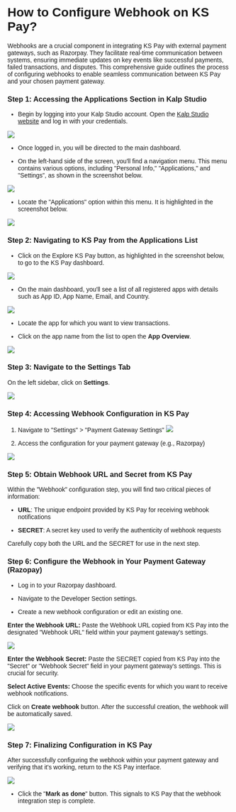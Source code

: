 <style>  body { font-family: "Source Sans 3", sans-serif!important; }</style>
<link href="https://fonts.googleapis.com/css2?family=Source+Sans+3:ital,wght@0,200..900;1,200..900&display=swap" rel="stylesheet">    
<link rel="stylesheet" href="https://fonts.googleapis.com/icon?family=Material+Icons">

# **How to Configure Webhook on KS Pay?**

Webhooks are a crucial component in integrating KS Pay with external payment gateways, such as Razorpay. They facilitate real-time communication between systems, ensuring immediate updates on key events like successful payments, failed transactions, and disputes. This comprehensive guide outlines the process of configuring webhooks to enable seamless communication between KS Pay and your chosen payment gateway.

### **Step 1: Accessing the Applications Section in Kalp Studio**

-   Begin by logging into your Kalp Studio account. Open the [Kalp Studio website](https://accounts.kalp.studio/login?redirect_url=https://console.kalp.studio "https://accounts.kalp.studio/login?redirect_url=https://console.kalp.studio") and log in with your credentials.
    

![](https://docs-images-kalp-studio.s3.ap-south-1.amazonaws.com/Audit+2/configwebhook/wh1.png)

-   Once logged in, you will be directed to the main dashboard.
    
-   On the left-hand side of the screen, you'll find a navigation menu. This menu contains various options, including "Personal Info," "Applications," and "Settings”, as shown in the screenshot below.
    

![](https://docs-images-kalp-studio.s3.ap-south-1.amazonaws.com/Audit+2/configwebhook/wh2.png)

-   Locate the "Applications" option within this menu. It is highlighted in the screenshot below.
    

![](https://docs-images-kalp-studio.s3.ap-south-1.amazonaws.com/Audit+2/configwebhook/wh3.png)

### **Step 2: Navigating to KS Pay from the Applications List**

-   Click on the Explore KS Pay button, as highlighted in the screenshot below, to go to the KS Pay dashboard.
    

![](https://docs-images-kalp-studio.s3.ap-south-1.amazonaws.com/Audit+2/configwebhook/wh4.png)

-   On the main dashboard, you'll see a list of all registered apps with details such as App ID, App Name, Email, and Country.
    
![](https://docs-images-kalp-studio.s3.ap-south-1.amazonaws.com/Audit+2/configwebhook/wh5.png)

-   Locate the app for which you want to view transactions.

- Click on the app name from the list to open the **App Overview**.
    
![](https://docs-images-kalp-studio.s3.ap-south-1.amazonaws.com/Audit+2/configwebhook/wh6.png)
    

### **Step 3: Navigate to the Settings Tab**

On the left sidebar, click on **Settings**.

![](https://docs-images-kalp-studio.s3.ap-south-1.amazonaws.com/Audit+2/configwebhook/wh7.png)

### **Step 4: Accessing Webhook Configuration in KS Pay**

1. Navigate to "Settings" > "Payment Gateway Settings"
![](https://docs-images-kalp-studio.s3.ap-south-1.amazonaws.com/Audit+2/configwebhook/wh8.png)

2. Access the configuration for your payment gateway (e.g., Razorpay)
    

![](https://docs-images-kalp-studio.s3.ap-south-1.amazonaws.com/Audit+2/configwebhook/wh9.png)

### **Step 5: Obtain Webhook URL and Secret from KS Pay**


Within the "Webhook" configuration step, you will find two critical pieces of information:


-   **URL**: The unique endpoint provided by KS Pay for receiving webhook notifications
    
-   **SECRET**: A secret key used to verify the authenticity of webhook requests
    

Carefully copy both the URL and the SECRET for use in the next step.

### **Step 6: Configure the Webhook in Your Payment Gateway (Razopay)**

-   Log in to your Razorpay dashboard.


    
-   Navigate to the Developer Section settings.
    
-   Create a new webhook configuration or edit an existing one.

**Enter the Webhook URL:** Paste the Webhook URL copied from KS Pay into the designated "Webhook URL" field within your payment gateway's settings.

![](https://docs-images-kalp-studio.s3.ap-south-1.amazonaws.com/Audit+2/configwebhook/wh13.png)

**Enter the Webhook Secret:** Paste the SECRET copied from KS Pay into the "Secret" or "Webhook Secret" field in your payment gateway's settings. This is crucial for security.

**Select Active Events:** Choose the specific events for which you want to receive webhook notifications.

Click on **Create webhook** button. After the successful creation, the webhook will be automatically saved. 

![](https://docs-images-kalp-studio.s3.ap-south-1.amazonaws.com/Audit+2/configwebhook/wh14.png)


### **Step 7: Finalizing Configuration in KS Pay**

After  successfully configuring the webhook within your payment gateway and verifying that it's working, return to the KS Pay interface.
    

![](https://docs-images-kalp-studio.s3.ap-south-1.amazonaws.com/Audit+2/configwebhook/wh15.png)

-   Click the "**Mark as done**" button. This signals to KS Pay that the webhook integration step is complete.